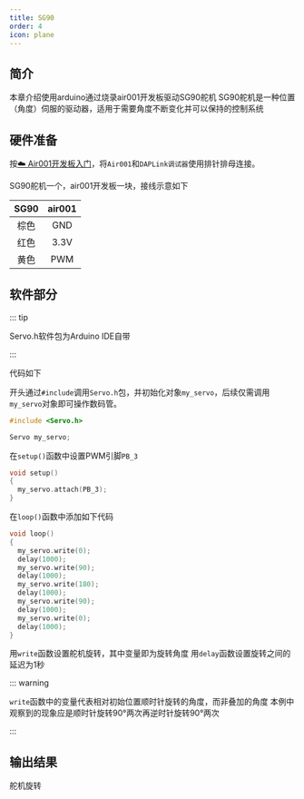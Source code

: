 ```yaml
---
title: SG90
order: 4
icon: plane
---
```

## 简介

本章介绍使用arduino通过烧录air001开发板驱动SG90舵机
SG90舵机是一种位置（角度）伺服的驱动器，适用于需要角度不断变化并可以保持的控制系统

## 硬件准备

按[☁️ Air001开发板入门](/tutorial-advanced/Air001_start.html)，将`Air001`和`DAPLink调试器`使用排针排母连接。

SG90舵机一个，air001开发板一块，接线示意如下

| SG90 | air001 |
| :--: | :----: |
|棕色|GND|
|红色|3.3V|
|黄色|PWM|

## 软件部分

::: tip

Servo.h软件包为Arduino IDE自带

:::

代码如下

开头通过`#include`调用`Servo.h`包，并初始化对象`my_servo`，后续仅需调用`my_servo`对象即可操作数码管。

```cpp
#include <Servo.h>

Servo my_servo;
```

在`setup()`函数中设置PWM引脚`PB_3`

```cpp
void setup()
{
  my_servo.attach(PB_3);
}
```

在`loop()`函数中添加如下代码

```cpp
void loop()
{
  my_servo.write(0);
  delay(1000);
  my_servo.write(90);
  delay(1000);
  my_servo.write(180);
  delay(1000);
  my_servo.write(90);
  delay(1000);
  my_servo.write(0);
  delay(1000);
}
```

用`write`函数设置舵机旋转，其中变量即为旋转角度
用`delay`函数设置旋转之间的延迟为1秒

::: warning

`write`函数中的变量代表相对初始位置顺时针旋转的角度，而非叠加的角度
本例中观察到的现象应是顺时针旋转90°两次再逆时针旋转90°两次

:::

## 输出结果

舵机旋转
